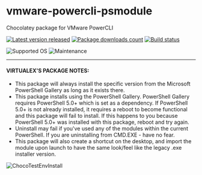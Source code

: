 # vmware-powercli-psmodule

Chocolatey package for VMware PowerCLI

[![Latest version released](https://img.shields.io/chocolatey/v/vmware-powercli-psmodule.svg)](https://chocolatey.org/packages/vmware-powercli-psmodule)
[![Package downloads count](https://img.shields.io/chocolatey/dt/vmware-powercli-psmodule.svg)](https://chocolatey.org/packages/vmware-powercli-psmodule)
[![Build status](https://img.shields.io/appveyor/ci/virtualex-itv/choco-vmware-powercli-psmodule/master.svg?logo=appveyor)](https://ci.appveyor.com/project/virtualex-itv/choco-vmware-powercli-psmodule  )

![Supported OS](https://img.shields.io/badge/os-windows-blue.svg)
![Maintenance](https://img.shields.io/maintenance/yes/2019.svg)

---

#### VIRTUALEX'S PACKAGE NOTES:

* This package will always install the specific version from the Microsoft PowerShell Gallery as long as it exists there.
* This package installs using the PowerShell Gallery. PowerShell Gallery requires PowerShell 5.0+ which is set as a dependency.  If PowerShell 5.0+ is not already installed, it requires a reboot to become functional and this package will fail to install.  If this happens to you because PowerShell 5.0+ was installed with this package, reboot and try again.
* Uninstall may fail if you've used any of the modules within the current PowerShell. If you are uninstalling from CMD.EXE - have no fear.
* This package will also create a shortcut on the desktop, and import the module upon launch to have the same look/feel like the legacy .exe installer version.

![ChocoTestEnvInstall](https://rawcdn.githack.com/virtualex-itv/choco-vmware-powercli-psmodule/75cb630efa573474cadeed75a1828503d10cc545/_img/choco-powercli-test.png)

